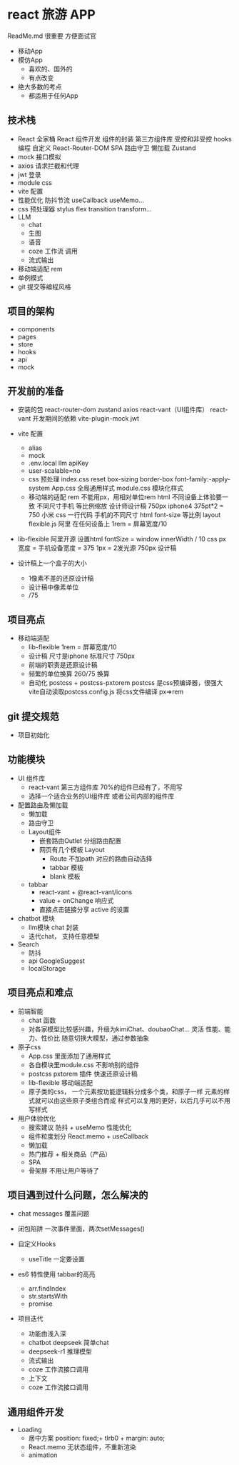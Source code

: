 # react 旅游 APP
ReadMe.md 很重要 方便面试官
- 移动App
- 模仿App
    - 喜欢的、国外的
    - 有点改变
- 绝大多数的考点
    - 都适用于任何App

## 技术栈
- React 全家桶
    React 组件开发
    组件的封装
    第三方组件库
    受控和非受控
    hooks编程 自定义
    React-Router-DOM
      SPA
      路由守卫
      懒加载
    Zustand
- mock 接口模拟
- axios 请求拦截和代理
- jwt 登录 
- module css
- vite 配置
- 性能优化
  防抖节流
  useCallback useMemo...
- css 预处理器 stylus
    flex transition transform...
- LLM
  - chat
  - 生图
  - 语音
  - coze 工作流 调用
  - 流式输出
- 移动端适配
    rem
- 单例模式
- git 提交等编程风格
## 项目的架构
- components
- pages
- store
- hooks
- api
- mock

## 开发前的准备
- 安装的包
    react-router-dom zustand axios 
      react-vant（UI组件库）
    react-vant
    开发期间的依赖
    vite-plugin-mock jwt 
- vite 配置
  - alias
  - mock
  - .env.local
      llm apiKey
  - user-scalable=no
  - css 预处理
      index.css reset
      box-sizing border-box  font-family:-apply-system
      App.css  全局通用样式
      module.css  模块化样式
  - 移动端的适配 rem
      不能用px，用相对单位rem html
      不同设备上体验要一致
      不同尺寸手机 等比例缩放
      设计师设计稿 750px iphone4 375pt*2 = 750
      小米 
      css 一行代码  手机的不同尺寸 html font-size 等比例
      layout
      flexible.js 阿里 在任何设备上
      1rem = 屏幕宽度/10
- lib-flexible
  阿里开源
  设置html fontSize = window
  innerWidth / 10
  css px 宽度 = 手机设备宽度 = 375
  1px = 2发光源
  750px 设计稿

- 设计稿上一个盒子的大小
  - 1像素不差的还原设计稿
  - 设计稿中像素单位
  - /75

## 项目亮点
- 移动端适配
  - lib-flexible  1rem = 屏幕宽度/10
  - 设计稿 尺寸是iphone 标准尺寸 750px
  - 前端的职责是还原设计稿
  - 频繁的单位换算 260/75 换算
  - 自动化
      postcss + postcss-pxtorem
      postcss 是css预编译器，很强大
      vite自动读取postcss.config.js 将css文件编译
      px=>rem
## git 提交规范
- 项目初始化
## 功能模块
- UI 组件库
  - react-vant  第三方组件库 70%的组件已经有了，不用写
  - 选择一个适合业务的UI组件库 或者公司内部的组件库
- 配置路由及懒加载
  - 懒加载
  - 路由守卫
  - Layout组件
    - 嵌套路由Outlet 分组路由配置
    - 网页有几个模板 Layout
      - Route 不加path 对应的路由自动选择
      - tabbar 模板
      - blank 模板
  - tabbar
    - react-vant + @react-vant/icons
    - value + onChange 响应式
    - 直接点击链接分享  active 的设置
- chatbot 模块
  - llm模块 chat 封装
  - 迭代chat， 支持任意模型
- Search
  - 防抖
  - api
    GoogleSuggest
  - localStorage
## 项目亮点和难点
- 前端智能
  - chat 函数
  - 对各家模型比较感兴趣，升级为kimiChat、doubaoChat... 灵活
    性能、能力、性价比
    随意切换大模型，通过参数抽象
- 原子css
  - App.css 里面添加了通用样式
  - 各自模块里module.css 不影响别的组件
  - postcss pxtorem 插件 快速还原设计稿
  - lib-flexible 移动端适配
  - 原子类的css，
      一个元素按功能逻辑拆分成多个类，和原子一样
      元素的样式就可以由这些原子类组合而成
      样式可以复用的更好，以后几乎可以不用写样式
- 用户体验优化
  - 搜索建议  防抖 + useMemo 性能优化
  - 组件粒度划分
    React.memo + useCallback
  - 懒加载
  - 热门推荐 + 相关商品（产品）
  - SPA
  - 骨架屏 不用让用户等待了
## 项目遇到过什么问题，怎么解决的
- chat messages 覆盖问题
- 闭包陷阱
  一次事件里面，两次setMessages()

- 自定义Hooks
  - useTitle
  一定要设置

- es6 特性使用
  tabbar的高亮
  - arr.findIndex
  - str.startsWith
  - promise

- 项目迭代
  - 功能由浅入深
  - chatbot deepseek 简单chat
  - deepseek-r1 推理模型  
  - 流式输出
  - coze 工作流接口调用
  - 上下文
  - coze 工作流接口调用

## 通用组件开发
- Loading
  - 居中方案
    position: fixed;+ tlrb0 + margin: auto;
  - React.memo 无状态组件，不重新渲染
  - animation
